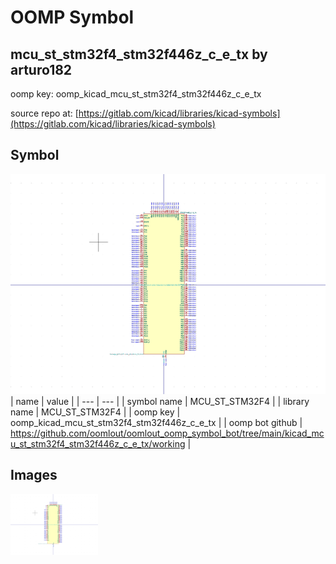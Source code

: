 # OOMP Symbol  
## mcu_st_stm32f4_stm32f446z_c_e_tx  by arturo182  
  
oomp key: oomp_kicad_mcu_st_stm32f4_stm32f446z_c_e_tx  
  
source repo at: [https://gitlab.com/kicad/libraries/kicad-symbols](https://gitlab.com/kicad/libraries/kicad-symbols)  
## Symbol  
  
[![working.png](working_600.png)](working.png)  
| name | value | 
| --- | --- | 
| symbol name | MCU_ST_STM32F4 | 
| library name | MCU_ST_STM32F4 | 
| oomp key | oomp_kicad_mcu_st_stm32f4_stm32f446z_c_e_tx | 
| oomp bot github | https://github.com/oomlout/oomlout_oomp_symbol_bot/tree/main/kicad_mcu_st_stm32f4_stm32f446z_c_e_tx/working | 
## Images  
  
[![working.png](working_140.png)](working.png)  
